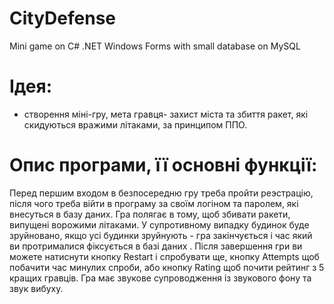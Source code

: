 # CityDefense
Mini game on C# .NET Windows Forms with small database on MySQL
# Ідея:
  - створення міні-гру, мета гравця- захист міста та збиття ракет, які скидуються вражими літаками, за принципом ППО.
  # Опис програми, її основні функції:
  Перед першим входом в безпосередню гру треба пройти реэстрацію, після чого треба війти в програму за своїм логіном та паролем, які внесуться в базу даних. 
    Гра полягає в тому, щоб збивати ракети, випущені ворожими літаками. У супротивному випадку будинок буде зруйновано, якщо усі будинки зруйнують - 
  гра закінчується і час який ви протрималися фіксується в базі даних . Після завершення гри ви можете натиснути кнопку Restart і спробувати ще,
  кнопку Аttempts щоб побачити час минулих спроби, або кнопку Rating щоб почити рейтинг з 5 кращих гравців. 
  Гра має звукове супроводження із звукового фону та звук вибуху.
